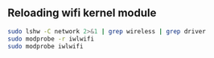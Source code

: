 
## Reloading wifi kernel module 

```BASH
sudo lshw -C network 2>&1 | grep wireless | grep driver
sudo modprobe -r iwlwifi
sudo modprobe iwlwifi
```
